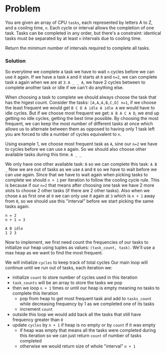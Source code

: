 # Problem

You are given an array of CPU `tasks`, each represented by letters A to Z, and a cooling time, `n`. Each cycle or interval allows the completion of one task. Tasks can be completed in any order, but there's a constraint: identical tasks must be separated by at least `n` intervals due to cooling time.

Return the minimum number of intervals required to complete all tasks.


### Solution
So everytime we complete a task we have to wait `n` cycles before we can use it again. If we have a task `A` and it starts at `0` and `n=2`, we can complete task `A` again when we are at `3`: `A _ _ A`, we have 2 cycles between to complete another task or idle if we can't do anything else.

When choosing a task to complete we should always choose the task that has the higest count. Consider the tasks: `[A,A,A,B,C,D] n=1`, if we choose the least frequent we would get `B C D A idle A idle A` we would have to idle cycles. But if we choose most frequent we get: `A B A C A D`, we end up getting no idle cycles, getting the best time possible. By choosing the most frequent, we can keep the most number of different tasks at once which allows us to alternate between them as opposed to having only 1 task left you are forced to idle a number of cycles equivalent to `n`.

Using example 1, we choose most frequent task as `A`, sine our `n=2` we have to cycles before we can use `A` again. So we should also choose other available tasks during this time.
`A _ _ `

We only have one other available task: `B` so we can complete this task:
`A B _`
Now we are out of tasks as we use `A` and `B` so we have to wait before we can use again. Since that we have to wait again when picking tasks to complete we should `n + 1` per iteration to follow the cooling cycle rule. This is because if our `n=2` that means after choosing one task we have 2 more slots to choose 2 other tasks (if there are 2 other tasks). Also when we chose `A` as first one at `0` we can only use it again at `3` which is `n + 1` away from `0`, so we should use this "interval" before we start picking the same tasks again.
```
n = 2
n + 1 = 3

A B idle
1 2 3
```

Now to implement, we first need count the frequencies of our tasks to initialize our heap using tuples as values: `(task_count, task)`. We'll use a max heap as we want to find the most frequent. 

We will initialize `cycles` to keep track of total cycles
Our main loop will continue until we run out of tasks, each iteration we:
- initialize `count` to store number of cycles used in this iteration
- `task_counts` will be an array to store the tasks we pop
- then we loop `n + 1` times or until our heap is empty meaning no tasks to complete this iteration
  - pop from heap to get most frequent task and add to `tasks_count` while decreasing frequency by 1 as we completed one of its tasks
  - increment `count`
- outside this loop we would add back all the tasks that still have frequency greater than `0`
- update `cycles` by `n + 1` if heap is no empty or by `count` if it was empty
  - if heap was empty that means all the tasks were completed during this iteration so we can just return `count` of number of tasks completed
  - otherwise we would return size of whole "interval" `n + 1`
